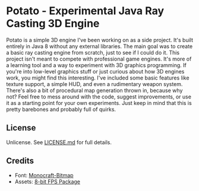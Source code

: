 # Potato - Experimental Java Ray Casting 3D Engine

Potato is a simple 3D engine I've been working on as a side project. It's built entirely in Java 8 without any external libraries. The main goal was to create a basic ray casting engine from scratch, just to see if I could do it.
This project isn't meant to compete with professional game engines. It's more of a learning tool and a way to experiment with 3D graphics programming. If you're into low-level graphics stuff or just curious about how 3D engines work, you might find this interesting.
I've included some basic features like texture support, a simple HUD, and even a rudimentary weapon system. There's also a bit of procedural map generation thrown in, because why not?
Feel free to mess around with the code, suggest improvements, or use it as a starting point for your own experiments. Just keep in mind that this is pretty barebones and probably full of quirks.


## License

Unlicense. See [LICENSE.md](LICENSE.md) for full details.

## Credits

- Font: [Monocraft-Bitmap](https://github.com/Andre601/Monocraft-Bitmap)
- Assets: [8-bit FPS Package](https://sourlesscream.itch.io/8-bit-fps-package)